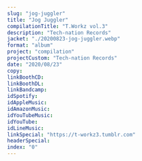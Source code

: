```yaml
---
slug: "jog-juggler"
title: "Jog Juggler"
compilationTitle: "T.Workz vol.3"
description: "Tech-nation Records"
jacket: "./20200823-jog-juggler.webp"
format: "album"
project: "compilation"
projectCustom: "Tech-nation Records"
date: "2020/08/23"
copy:
linkBoothCD:
linkBoothDL:
linkBandcamp:
idSpotify:
idAppleMusic:
idAmazonMusic:
idYouTubeMusic:
idYouTube:
idLineMusic:
linkSpecial: "https://t-workz3.tumblr.com"
headerSpecial:
index: "0"
---
```

